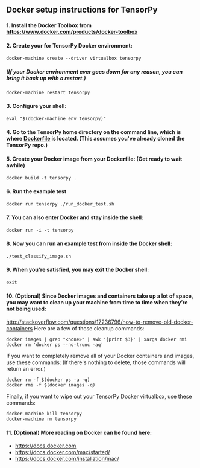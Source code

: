## Docker setup instructions for TensorPy

#### 1. Install the Docker Toolbox from https://www.docker.com/products/docker-toolbox

#### 2. Create your for TensorPy Docker environment:

    docker-machine create --driver virtualbox tensorpy

##### (If your Docker environment ever goes down for any reason, you can bring it back up with a restart.)

    docker-machine restart tensorpy

#### 3. Configure your shell:

    eval "$(docker-machine env tensorpy)"

#### 4. Go to the TensorPy home directory on the command line, which is where [Dockerfile](https://github.com/mdmintz/TensorPy/blob/master/Dockerfile) is located. (This assumes you've already cloned the TensorPy repo.)

#### 5. Create your Docker image from your Dockerfile: (Get ready to wait awhile)

    docker build -t tensorpy .

#### 6. Run the example test

    docker run tensorpy ./run_docker_test.sh

#### 7. You can also enter Docker and stay inside the shell:

    docker run -i -t tensorpy

#### 8. Now you can run an example test from inside the Docker shell:

    ./test_classify_image.sh

#### 9. When you're satisfied, you may exit the Docker shell:

    exit

#### 10. (Optional) Since Docker images and containers take up a lot of space, you may want to clean up your machine from time to time when they’re not being used:
http://stackoverflow.com/questions/17236796/how-to-remove-old-docker-containers
Here are a few of those cleanup commands:

    docker images | grep "<none>" | awk '{print $3}' | xargs docker rmi
    docker rm 'docker ps --no-trunc -aq'

If you want to completely remove all of your Docker containers and images, use these commands: (If there's nothing to delete, those commands will return an error.)

    docker rm -f $(docker ps -a -q)
    docker rmi -f $(docker images -q)

Finally, if you want to wipe out your TensorPy Docker virtualbox, use these commands:

    docker-machine kill tensorpy
    docker-machine rm tensorpy

#### 11. (Optional) More reading on Docker can be found here:
* https://docs.docker.com
* https://docs.docker.com/mac/started/
* https://docs.docker.com/installation/mac/
